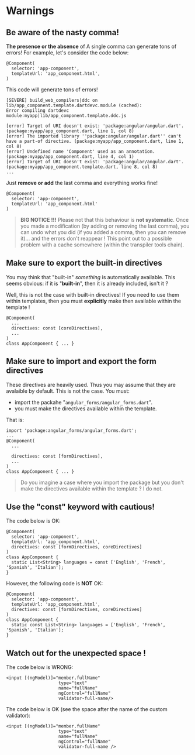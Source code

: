 # Warnings

## Be aware of the nasty comma!

**The presence or the absence** of A single comma can generate tons of errors! For example, let's consider the code below:

    @Component(
      selector: 'app-component',
      templateUrl: 'app_component.html',
    )

This code will generate tons of errors!

    [SEVERE] build_web_compilers|ddc on lib/app_component.template.dartdevc.module (cached):
    Error compiling dartdevc module:myapp|lib/app_component.template.ddc.js

    [error] Target of URI doesn't exist: 'package:angular/angular.dart'. (package:myapp/app_component.dart, line 1, col 8)
    [error] The imported library ''package:angular/angular.dart'' can't have a part-of directive. (package:myapp/app_component.dart, line 1, col 8)
    [error] Undefined name 'Component' used as an annotation. (package:myapp/app_component.dart, line 4, col 1)
    [error] Target of URI doesn't exist: 'package:angular/angular.dart'. (package:myapp/app_component.template.dart, line 8, col 8)
    ...

Just **remove or add** the last comma and everything works fine!

    @Component(
      selector: 'app-component',
      templateUrl: 'app_component.html'
    )

> **BIG NOTICE !!!**
> Please not that this behaviour is **not systematic**. Once you made a modification
> (by adding or removing the last comma), you can undo what you did (if you added a
> comma, then you can remove it)... and the errors don't reappear ! This point out
> to a possible problem with a cache somewhere (within the transpiler tools chain).

## Make sure to export the built-in directives

You may think that "built-in" _something_ is automatically available. This seems obvious: if it is "**built-in**", then it is already included, isn't it ?

Well, this is not the case with built-in directives! If you need to use them within templates, then you must **explicitly** make then available within the template !

    @Component(
      ...
      directives: const [coreDirectives],
      ...
    )
    class AppComponent { ... }


## Make sure to import and export the form directives

These directives are heavily used. Thus you may assume that they are avalaible by default.
This is not the case. You must:

* import the packahe "`angular_forms/angular_forms.dart`".
* you must make the directives available within the template.

That is:

    import 'package:angular_forms/angular_forms.dart';
    ...
    @Component(
      ...

      directives: const [formDirectives],
      ...
    )
    class AppComponent { ... }

> Do you imagine a case where you import the package but you don't make the directives available within the template ? I do not.

## Use the "const" keyword with cautious!

The code below is OK:

    @Component(
      selector: 'app-component',
      templateUrl: 'app_component.html',
      directives: const [formDirectives, coreDirectives]
    )
    class AppComponent {
      static List<String> languages = const ['English', 'French', 'Spanish', 'Italian'];
    }

However, the following code is **NOT** OK:

    @Component(
      selector: 'app-component',
      templateUrl: 'app_component.html',
      directives: const [formDirectives, coreDirectives]
    )
    class AppComponent {
      static const List<String> languages = ['English', 'French', 'Spanish', 'Italian'];
    }

## Watch out for the unexpected space !

The code below is WRONG:

    <input [(ngModel)]="member.fullName"
                        type="text"
                        name="fullName"
                        ngControl="fullName"
                        validator-full-name/>

The code below is OK (see the space after the name of the custom validator):

    <input [(ngModel)]="member.fullName"
                        type="text"
                        name="fullName"
                        ngControl="fullName"
                        validator-full-name />


                        
